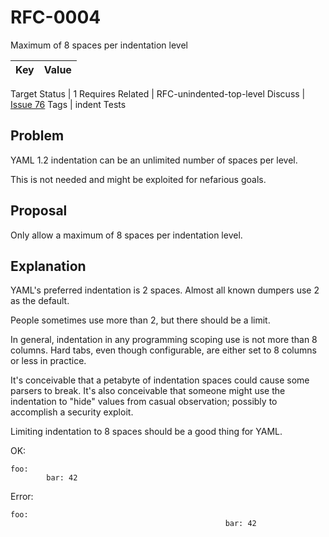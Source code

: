 RFC-0004
========

Maximum of 8 spaces per indentation level


Key | Value
-|-
Target
Status | 1
Requires
Related | RFC-unindented-top-level
Discuss | [Issue 76](../../../issues/76)
Tags | indent
Tests


## Problem

YAML 1.2 indentation can be an unlimited number of spaces per level.

This is not needed and might be exploited for nefarious goals.


## Proposal

Only allow a maximum of 8 spaces per indentation level.


## Explanation

YAML's preferred indentation is 2 spaces.
Almost all known dumpers use 2 as the default.

People sometimes use more than 2, but there should be a limit.

In general, indentation in any programming scoping use is not more than 8 columns.
Hard tabs, even though configurable, are either set to 8 columns or less in practice.

It's conceivable that a petabyte of indentation spaces could cause some parsers to break.
It's also conceivable that someone might use the indentation to "hide" values from casual observation; possibly to accomplish a security exploit.

Limiting indentation to 8 spaces should be a good thing for YAML.

OK:
```
foo:
        bar: 42
```

Error:
```
foo:
                                                bar: 42
```
